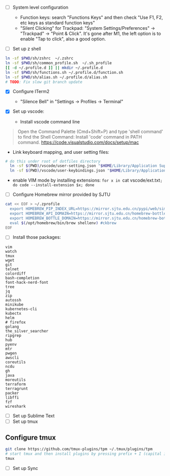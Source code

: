 - [ ] System level configuration
    + Function keys: search "Functions Keys" and then check "Use F1, F2, etc keys as standard function keys"
    + "Silent Clicking" for Trackpad: "System Settings/Preferences" → "Trackpad" → "Point & Click". It's gone after M1, the left option is to enable "Tap to click", also a good option.

- [ ] Set up z shell
```bash
ln -sf $PWD/sh/zshrc  ~/.zshrc
ln -sf $PWD/sh/common_profile.sh  ~/.sh_profile
[[ -d ~/.profile.d ]] || mkdir ~/.profile.d
ln -sf $PWD/sh/functions.sh ~/.profile.d/function.sh
ln -sf $PWD/sh/alias.sh ~/.profile.d/alias.sh
# TODO: Fix slow git branch update
```

- [x] Configure ITerm2
    + "Silence Bell" in "Settings -> Profiles -> Terminal"

- [x] Set up vscode:
  + Install vscode command line
> Open the Command Palette (Cmd+Shift+P) and type 'shell command' to find the Shell Command: Install 'code' command in PATH command. https://code.visualstudio.com/docs/setup/mac
  + Link keyboard mapping, and user setting files:
```bash
# do this under root of dotfiles directory
  ln -sf $(PWD)/vscode/user-setting.json "$HOME/Library/Application Support/Code/User/settings.json"
  ln -sf $(PWD)/vscode/user-keybindings.json "$HOME/Library/Application Support/Code/User/keybindings.json"
```
  + enable VIM mode by installing extensions: `for x in `cat vscode/ext.txt`; do code --install-extension $x; done`


- [ ] Configure Homebrew mirror provided by SJTU
```bash
cat << EOF > ~/.zprofile
  export HOMEBREW_PIP_INDEX_URL=https://mirror.sjtu.edu.cn/pypi/web/simple
  export HOMEBREW_API_DOMAIN=https://mirror.sjtu.edu.cn/homebrew-bottles/api  #ckbrew
  export HOMEBREW_BOTTLE_DOMAIN=https://mirror.sjtu.edu.cn/homebrew-bottles
  eval $(/opt/homebrew/bin/brew shellenv) #ckbrew
EOF
```

- [ ] Install those packages:
```
vim
watch
tmux
wget
git
telnet
colordiff
bash-completion
font-hack-nerd-font
tree
jq
zip
autossh
minikube
kubernetes-cli
kubectx
helm
# firefox
golang
the_silver_searcher
ripgrep
hub
pyenv
mtr
pwgen
awscli
coreutils
ncdu
gh
java
moreutils
terraform
terragrunt
packer
libffi
fzf
wireshark
```
- [ ] Set up Sublime Text
- [ ] Set up tmux
## Configure tmux

```sh
git clone https://github.com/tmux-plugins/tpm ~/.tmux/plugins/tpm
# start tmux and then install plugins by pressing prefix + I (capital i, as in Install)
tmux
```
- [ ] Set up Sync